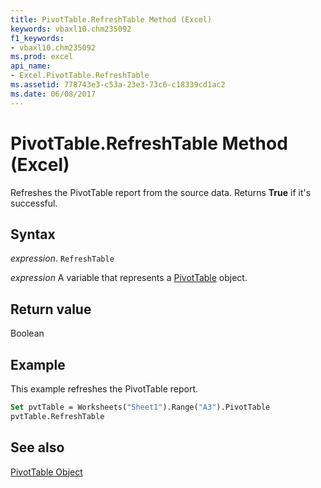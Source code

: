 ```yaml
---
title: PivotTable.RefreshTable Method (Excel)
keywords: vbaxl10.chm235092
f1_keywords:
- vbaxl10.chm235092
ms.prod: excel
api_name:
- Excel.PivotTable.RefreshTable
ms.assetid: 778743e3-c53a-23e3-73c6-c18339cd1ac2
ms.date: 06/08/2017
---
```



# PivotTable.RefreshTable Method (Excel)

Refreshes the PivotTable report from the source data. Returns  **True** if it's successful.


## Syntax

 _expression_. `RefreshTable`

 _expression_ A variable that represents a [PivotTable](Excel.PivotTable.md) object.


## Return value

Boolean


## Example

This example refreshes the PivotTable report.


```vb
Set pvtTable = Worksheets("Sheet1").Range("A3").PivotTable 
pvtTable.RefreshTable
```


## See also


[PivotTable Object](Excel.PivotTable.md)

